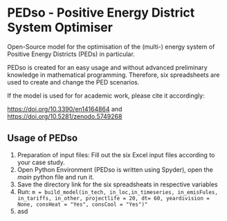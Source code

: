 # PEDso - Positive Energy District System Optimiser

Open-Source model for the optimisation of the (multi-) energy system of Positive Energy Districts (PEDs) in particular.

PEDso is created for an easy usage and without advanced preliminary knowledge in mathematical programming. Therefore, six spreadsheets are used to create and change the PED scenarios.

If the model is used for for academic work, please cite it accordingly:

https://doi.org/10.3390/en14164864 and https://doi.org/10.5281/zenodo.5749268


## Usage of PEDso

1. Preparation of input files: Fill out the six Excel input files according to your case study.
2. Open Python Environment (PEDso is written using Spyder), open the *main* python file and run it.
3. Save the directory link for the six spreadsheats in respective variables
4. Run: `m = build_model(in_tech, in_loc,in_timeseries, in_emisFules, in_tariffs, in_other, projectlife = 20, dt= 60, yeardivision = None, consHeat = "Yes", consCool = "Yes")"`
5. asd
